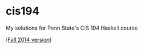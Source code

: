 cis194
======

My solutions for Penn State's CIS 194 Haskell course

([Fall 2014 version](http://www.cis.upenn.edu/~cis194/fall14/lectures/08-monads.html))